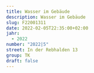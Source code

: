 ```yaml
---
title: Wasser im Gebäude
description: Wasser im Gebäude
slug: F22001311
date: 2022-02-05T22:35:00+02:00
jahr:
  - 2022
number: "2022|5"
street: In der Rebhalden 13
group: TK
draft: false
---
```

